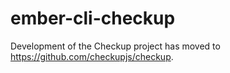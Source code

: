 # ember-cli-checkup

Development of the Checkup project has moved to https://github.com/checkupjs/checkup.
